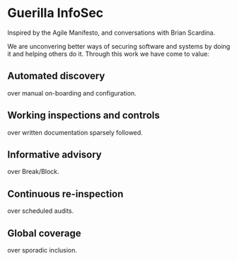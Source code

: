 # Guerilla InfoSec

Inspired by the Agile Manifesto, and conversations with Brian
Scardina.

We are unconvering better ways of securing software and systems by
doing it and helping others do it.   Through this work we have come
to value:

## Automated discovery
over manual on-boarding and configuration.

## Working inspections and controls
over written documentation sparsely followed.

## Informative advisory
over Break/Block.

## Continuous re-inspection
over scheduled audits. 

## Global coverage
over sporadic inclusion. 


